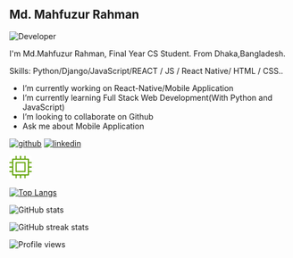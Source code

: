 ## Md. Mahfuzur Rahman

![Developer](https://media-exp1.licdn.com/dms/image/C5616AQHLK93H7UP5gw/profile-displaybackgroundimage-shrink_200_800/0/1653912987120?e=1664409600&v=beta&t=6emzMlqr2zi6GiOgbdnf-8pjpWuClkqk204PfocNPPg)

I'm Md.Mahfuzur Rahman, Final Year CS Student. From Dhaka,Bangladesh.

Skills: Python/Django/JavaScript/REACT / JS / React Native/ HTML / CSS..

-  I’m currently working on React-Native/Mobile Application 
-  I’m currently learning Full Stack Web Development(With Python and JavaScript) 
-  I’m looking to collaborate on Github  
-  Ask me about Mobile Application 


[<img src='https://cdn.jsdelivr.net/npm/simple-icons@3.0.1/icons/github.svg' alt='github' height='40'>](https://github.com/mdmahfuzur182ebd)  [<img src='https://cdn.jsdelivr.net/npm/simple-icons@3.0.1/icons/linkedin.svg' alt='linkedin' height='40'>](https://www.linkedin.com/in/mahfuzur-rahman-1a8024191/)  

<a href='https://docs.github.com/en/developers'><img src='https://raw.githubusercontent.com/acervenky/animated-github-badges/master/assets/devbadge.gif' width='40' height='40'></a> 


[![Top Langs](https://github-readme-stats.vercel.app/api/top-langs/?username=mdmahfuzur182ebd)](https://github.com/anuraghazra/github-readme-stats)

![GitHub stats](https://github-readme-stats.vercel.app/api?username=mdmahfuzur182ebd&show_icons=true&count_private=true)  
 
![GitHub streak stats](https://github-readme-streak-stats.herokuapp.com/?user=mdmahfuzur182ebd)  

![Profile views](https://gpvc.arturio.dev/mdmahfuzur182ebd)  



